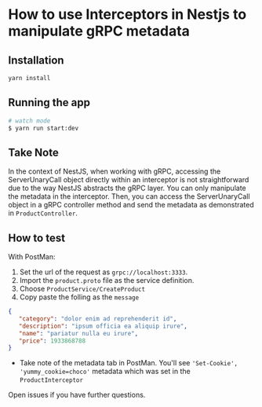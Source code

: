 
# How to use Interceptors in Nestjs to manipulate gRPC metadata

## Installation

```bash
yarn install
```

## Running the app

```bash
# watch mode
$ yarn run start:dev

```

## Take Note

In the context of NestJS, when working with gRPC, accessing the ServerUnaryCall object directly within an interceptor is not straightforward due to the way NestJS abstracts the gRPC layer. You can only manipulate the metadata in the interceptor. Then, you can access the ServerUnaryCall object in a gRPC controller method and send the metadata as demonstrated in `ProductController`.

## How to test

With PostMan:

1. Set the url of the request as `grpc://localhost:3333`.
2. Import the `product.proto` file as the service definition.
3. Choose `ProductService/CreateProduct`
4. Copy paste the folling as the `message`

 ```json
 {
    "category": "dolor enim ad reprehenderit id",
    "description": "ipsum officia ea aliquip irure",
    "name": "pariatur nulla eu irure",
    "price": 1933868788
}
 ```

- Take note of the metadata tab in PostMan. You'll see `'Set-Cookie', 'yummy_cookie=choco'` metadata which was set in the `ProductInterceptor`

 Open issues if you have further questions.
